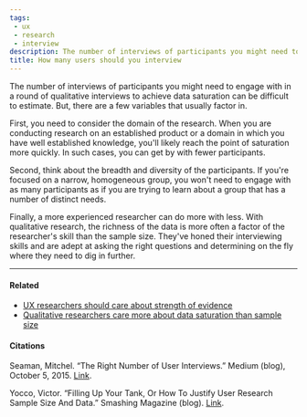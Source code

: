 ```yaml
---
tags: 
 - ux
 - research
 - interview
description: The number of interviews of participants you might need to engage with in a round of qualitative interviews to achieve data saturation can be difficult to estimate. But, there are a few variables that usually factor in.
title: How many users should you interview
---
```


The number of interviews of participants you might need to engage with in a round of qualitative interviews to achieve data saturation can be difficult to estimate. But, there are a few variables that usually factor in.

First, you need to consider the domain of the research. When you are conducting research on an established product or a domain in which you have well established knowledge, you'll likely reach the point of saturation more quickly. In such cases, you can get by with fewer participants.

Second, think about the breadth and diversity of the participants. If you're focused on a narrow, homogeneous group, you won't need to engage with as many participants as if you are trying to learn about a group that has a number of distinct needs.

Finally, a more experienced researcher can do more with less. With qualitative research, the richness of the data is more often a factor of the researcher's skill than the sample size. They've honed their interviewing skills and are adept at asking the right questions and determining on the fly where they need to dig in further.

---

#### Related

-   [UX researchers should care about strength of evidence](./UX+researchers+should+care+about+strength+of+evidence)
-   [Qualitative researchers care more about data saturation than sample size](./Qualitative+researchers+care+more+about+data+saturation+than+sample+size)

#### Citations

Seaman, Mitchel. “The Right Number of User Interviews.” Medium (blog), October 5, 2015. [Link](https://medium.com/@mitchelseaman/the-right-number-of-user-interviews-de11c7815d9).

Yocco, Victor. “Filling Up Your Tank, Or How To Justify User Research Sample Size And Data.” Smashing Magazine (blog). [Link](https://www.smashingmagazine.com/2017/03/user-research-sample-size-data/).
